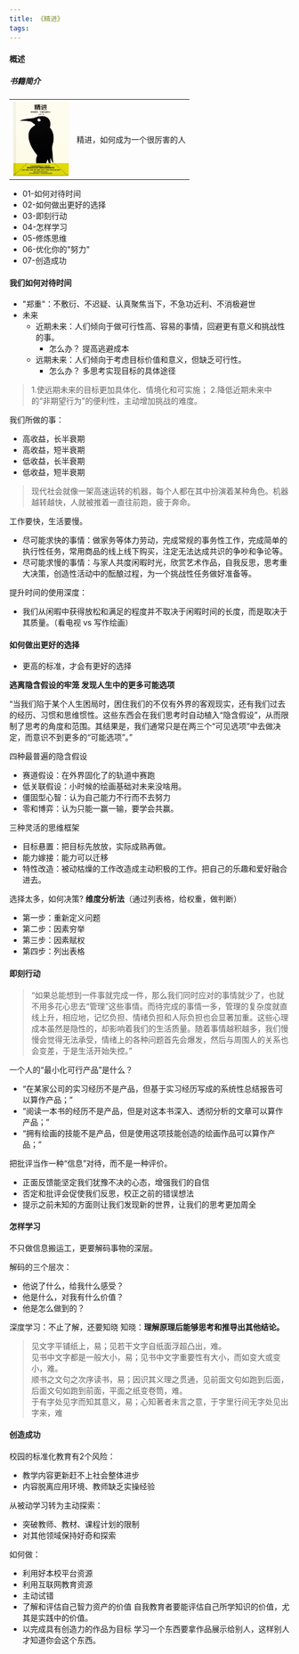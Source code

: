 ```yaml
---
title: 《精进》
tags:
---
```

#### 概述
##### 书籍简介
<table>
    <tr>
        <td><img src="../images/books/jingjin.jpg" width="100"/></td>
        <td>精进，如何成为一个很厉害的人</td>
    </tr>
</table>

+ 01-如何对待时间
+ 02-如何做出更好的选择
+ 03-即刻行动
+ 04-怎样学习
+ 05-修炼思维
+ 06-优化你的"努力"
+ 07-创造成功

#### 我们如何对待时间

+ "郑重"：不敷衍、不迟疑、认真聚焦当下，不急功近利、不消极避世
+ 未来
  + 近期未来：人们倾向于做可行性高、容易的事情，回避更有意义和挑战性的事。
    + 怎么办？ 提高逃避成本
  + 远期未来：人们倾向于考虑目标价值和意义，但缺乏可行性。
    + 怎么办？ 多思考实现目标的具体途径

>1.使远期未来的目标更加具体化、情境化和可实施；
>2.降低近期未来中的“非期望行为”的便利性，主动增加挑战的难度。


我们所做的事：
+ 高收益，长半衰期
+ 高收益，短半衰期
+ 低收益，长半衰期
+ 低收益，短半衰期


>现代社会就像一架高速运转的机器，每个人都在其中扮演着某种角色。机器越转越快，人就被推着一直往前跑，疲于奔命。


工作要快，生活要慢。
+ 尽可能求快的事情：做家务等体力劳动，完成常规的事务性工作，完成简单的执行性任务，常用商品的线上线下购买，注定无法达成共识的争吵和争论等。
+ 尽可能求慢的事情：与家人共度闲暇时光，欣赏艺术作品，自我反思，思考重大决策，创造性活动中的酝酿过程，为一个挑战性任务做好准备等。


提升时间的使用深度：
+ 我们从闲暇中获得放松和满足的程度并不取决于闲暇时间的长度，而是取决于其质量。（看电视 vs 写作绘画）


#### 如何做出更好的选择

+ 更高的标准，才会有更好的选择


**逃离隐含假设的牢笼 发现人生中的更多可能选项**

“当我们陷于某个人生困局时，困住我们的不仅有外界的客观现实，还有我们过去的经历、习惯和思维惯性。这些东西会在我们思考时自动植入“隐含假设”，从而限制了思考的角度和范围。其结果是，我们通常只是在两三个“可见选项”中去做决定，而意识不到更多的“可能选项”。”

四种最普遍的隐含假设
+ 赛道假设：在外界固化了的轨道中赛跑
+ 低关联假设：小时候的绘画基础对未来没啥用。
+ 僵固型心智：认为自己能力不行而不去努力
+ 零和博弈：认为只能一赢一输，要学会共赢。

三种灵活的思维框架
+ 目标悬置：把目标先放放，实际成熟再做。
+ 能力嫁接：能力可以迁移
+ 特性改造：被动枯燥的工作改造成主动积极的工作。把自己的乐趣和爱好融合进去。


选择太多，如何决策? **维度分析法**（通过列表格，给权重，做判断）
+ 第一步：重新定义问题
+ 第二步：因素穷举
+ 第三步：因素赋权
+ 第四步：列出表格


#### 即刻行动
> “如果总能想到一件事就完成一件，那么我们同时应对的事情就少了，也就不用多花心思去“管理”这些事情。而待完成的事情一多，管理的复杂度就直线上升，相应地，记忆负担、情绪负担和人际负担也会显著加重。这些心理成本虽然是隐性的，却影响着我们的生活质量。随着事情越积越多，我们慢慢会觉得无法承受，情绪上的各种问题首先会爆发，然后与周围人的关系也会变差，于是生活开始失控。”

一个人的“最小化可行产品”是什么？
+ “在某家公司的实习经历不是产品，但基于实习经历写成的系统性总结报告可以算作产品；”
+ “阅读一本书的经历不是产品，但是对这本书深入、透彻分析的文章可以算作产品；”
+ “拥有绘画的技能不是产品，但是使用这项技能创造的绘画作品可以算作产品；”


把批评当作一种“信息”对待，而不是一种评价。
+ 正面反馈能坚定我们犹豫不决的心态，增强我们的自信
+ 否定和批评会促使我们反思，校正之前的错误想法
+ 提示之前未知的方面则让我们发现新的世界，让我们的思考更加周全





#### 怎样学习
不只做信息搬运工，更要解码事物的深层。

解码的三个层次：
+ 他说了什么，给我什么感受？
+ 他是什么，对我有什么价值？
+ 他是怎么做到的？


深度学习：不止了解，还要知晓
    知晓：**理解原理后能够思考和推导出其他结论。**


>见文字平铺纸上，易；见若干文字自纸面浮超凸出，难。  
>见书中文字都是一般大小，易；见书中文字重要性有大小，而如变大或变小，难。  
>顺书之文句之次序读书，易；因识其义理之贯通，见前面文句如跑到后面，后面文句如跑到前面，平面之纸变卷筒，难。  
>于有字处见字而知其意义，易；心知著者未言之意，于字里行间无字处见出字来，难




#### 创造成功
校园的标准化教育有2个风险：
+ 教学内容更新赶不上社会整体进步
+ 内容脱离应用环境、教师缺乏实操经验

从被动学习转为主动探索：
+ 突破教师、教材、课程计划的限制
+ 对其他领域保持好奇和探索

如何做：
+ 利用好本校平台资源
+ 利用互联网教育资源
+ 主动试错
+ 了解和评估自己智力资产的价值
  自我教育者要能评估自己所学知识的价值，尤其是实践中的价值。
+ 以完成具有创造力的作品为目标
  学习一个东西要拿作品展示给别人，这样别人才知道你会这个东西。